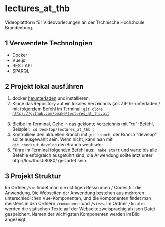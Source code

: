 # lectures_at_thb
Videoplattform für Videovorlesungen an der Technische Hochshcule Brandenburg.

## 1 Verwendete Technologien
- Docker
- Vue.js
- REST API
- SPARQL

## 2 Projekt lokal ausführen
1. docker [herunterladen](https://www.docker.com/get-started/) und installieren;
2. Klone das Repository auf ein lokales Verzeichnis (als ZIP herunterladen / mit folgendem Befehl im Terminal: <code>git clone https://github.com/bmake/lectures_at_thb.git </code>;
3. Bleibe im Terminal, Gehe in das geklonte Verzeichnis mit "cd"-Befehl, Beispiel: <code> cd Desktop/lectures_at_thb </code>;
4. Kontrolliere den aktuellen Branch mit <code>git branch</code>, der Branch "develop" sollte ausgewählt sein. Wenn nicht, kann man mit <code> git checkout develop</code> den Branch wechseln;
4. Führe im Terminal folgenden Befehl aus: <code> make start</code> und warte bis alle Befehle erfolgreich ausgeführt sind, die Anwendung sollte jetzt unter http://localhost:8080/ gestartet sein.

## 3 Projekt Struktur
Im Ordner `/src` findet man die richtigen Ressourcen / Codes für die Anwendung. Die Webseiten der Anwendung bestehen aus mehreren unterschiedlichen Vue-Komponenten, und die Komponenten findet man meistens in den Ordnern `/components` und `/views`.
Im Ordner `/locales` werden die statischen Texte auf der Webseite zweisprachig als json Datei gespeichert. Namen der wichtigsten Komponenten werden im Bild angezeigt.